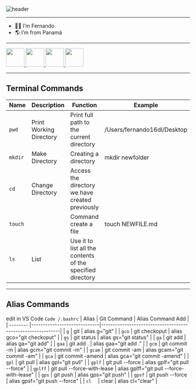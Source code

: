 ![header](https://capsule-render.vercel.app/api?text=Hello%20Coders!💻&animation=fadeOut&type=waving&color=gradient&height=90)

<hr>

- 🙋‍♂️ I’m Fernando
- 🌎 I’m from Panamá

<hr>

<a href="https://github.com/fernando16dl/">
  <img height="50" src="https://cdn-icons-png.flaticon.com/512/733/733553.png"/>
</a>

<a href="https://www.instagram.com/fernando16dl/">
  <img height="50" src="https://cdn-icons-png.flaticon.com/512/4494/4494488.png"/>
</a>

<a href="https://twitter.com/fernando16dl/">
  <img height="50" src="https://cdn-icons-png.flaticon.com/512/4494/4494477.png"/>
</a>

<a href="https://www.facebook.com/fernando16dl/">
  <img height="50" src="https://cdn-icons-png.flaticon.com/512/145/145802.png"/>
</a>

<hr>

## Terminal Commands

| Name     | Description              | Function                                                   | Example                     |
| -------- |--------------------------|------------------------------------------------------------|-----------------------------|
| `pwd`     | Print Working Directory  | Print full path to the current directory                  | /Users/fernando16dl/Desktop |
| `mkdir`   | Make Directory           | Creating a directory                                      | mkdir newfolder             |
| `cd`      | Change Directory         | Access the directory we have created previously           |                             |
| `touch`   |                          | Command create a file                                     | touch NEWFILE.md            |
| `ls`      | List                     | Use it to list all the contents of the specified directory|                             |

<hr>

## Alias Commands
edit in VS Code `Code /.bashrc`
| Alias    | Git Command                 | Alias Command Add                                          |
| -------- |-----------------------------|------------------------------------------------------------|
| `g`      | git                         | alias g="git"                                              |
| `gco`    | git checkoput               | alias gco="git checkoput"                                  |
| `gs`     | git status                  | alias gs="git status"                                      |
| `ga`     | git add                     | alias ga="git add"                                         |
| `gaa`    | git add .                   | alias gaa="git add ."                                      |
| `gcm`    | git commit -m               | alias gcm="git commit -m"                                  |
| `gcam`   | git commit -am              | alias gcam="git commit -am"                                |
| `gca`    | git commit -amend           | alias gca="git commit -amend"                              |
| `gpl`    | git pull                    | alias gpl="git pull"                                       |
| `gplf`   | git pull --force            | alias gplf="git pull --force"                              |
| `gplff`  | git pull --force-with-lease | alias gplff="git pull --force-with-lease"                  |
| `gps`    | git push                    | alias gps="git push"                                       |
| `gpsf`   | git push --force            | alias gpsf="git push --force"                              |
| `cl  `   | clear                       | alias cl="clear"                                           |